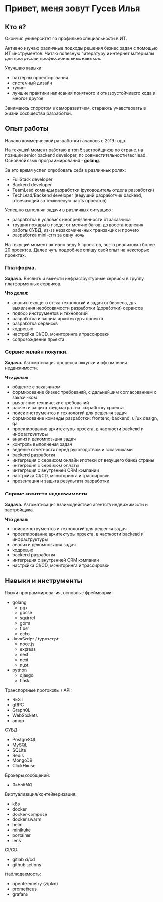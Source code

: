 # Привет, меня зовут Гусев Илья

## Кто я?
Окончил университет по профильно специальности в ИТ.

Активно изучаю различные подходы решения бизнес задач с помощью ИТ инструментов. Читаю полезную литературу и интернет материалы для прогрессии профессиональных навыков.

Улучшаю навыки:
- паттерны проектирования
- системный дизайн
- тулинг
- лучшие практики написания понятного и отказоустойчивого кода и многое другое

Занимаюсь споротом и саморазвитием, стараюсь учавствовать в жизни сообщества разработки.

## Опыт работы
Начало коммерческой разработки началось с 2019 года.

На текуший момент работаю в топ 5 застройщиков по стране, на позиции senior backend developer, по совместительности techlead. Основной язык программирования - **golang**.

За это время успел опробовать себя в различных ролях:
- FullStack developer
- Backend developer
- TeamLead команды разработки (руководитель отдела разработки)
- TechLead/Backend developer (ведущий разработчик backend, отвечающий за техничекую часть проектов)

Успешно выполнял задачи в различных ситуациях:
- разработка в условиях неопределенности от заказчика
- трушил пожары в проде: от мелких багов, до восстановления работы СУБД, из-за незакомиченных транзакцих и прочего
- разработка mini-crm за одну ночь

На текущий момент активно веду 5 проектов, всего реализовал более 20 проектов.
Далее чуть подробнее опишу свой опыт на некоторых проектах.

### Платформа.
**Задача.** Выявить и вынести инфраструктурные сервисы в группу платформенных сервисов.

**Что делал:**
- анализ текущего стека технологий и задач от бизнеса, для выявления необходимости разработки (доработки) сервисов
- подбор инструментов и технологий
- разработка и защита архитектуры проекта
- разработка сервисов
- кодревью
- настройка CI/CD, мониторинга и трассировки
- сопровождение проекта

### Сервис онлайн покупки.
**Задача.** Автоматизация процесса покупки и оформления недвижимости.

**Что делал:**
- общение с заказчиком
- формирование бизнес требований, с дальнейшим согласованием с заказчиком
- выявление технических требований
- расчет и защита трудозатрат на разработку проекта
- поиск инструментов и технологий для решения задач
- формирование команды разработки: frontend, backend, ui/ux design, qa
- проектирование архитектуры проекта, в частности backend и инфраструктуры
- анализ и декомпозиция задач
- контроль выполнения задач
- ведение отчетности перед руководством и заказчиками
- backend разработка
- интеграция с сервисом онлайн ипотеки от ведущего банка страны
- интеграция с сервисом оплаты
- интеграция с внутренней CRM компании
- настройка CI/CD, мониторинга и трассировки
- презентация и защита результата разработки

### Сервис агентств недвижимости.
**Задача.** Автоматизация взаимодействия агентств недвижимости и застройщика.

**Что делал:**
- поиск инструментов и технологий для решения задач
- проектирование архитектуры проекта, в частности backend и инфраструктуры
- анализ и декомпозиция задач
- кодревью
- backend разработка
- интеграция с внутренней CRM компании
- настройка CI/CD, мониторинга и трассировки

## Навыки и инструменты
Языки программирования, основные фреймворки:
- golang:
	- pgx
	- goose
	- squirrel
	- gorm
	- fiber
	- echo
- JavaScript / typescript:
	- node.js
	- express
	- nest
	- next
	- nuxt
- python:
	- django
	- flask

Транспортные протоколы / API:
- REST
- gRPC
- GraphQL
- WebSockets
- amqp

СУБД:
- PostgreSQL
- MySQL
- SQLite
- Redis
- MongoDB
- ClickHouse

Брокеры сообщений:
- RabbitMQ

Виртуализация/контейнеризация:
- k8s
- docker
- docker-compose
- docker swarm
- helm
- minikube
- portainer
- lens

CI/CD:
- gitlab ci/cd
- github actions

Наблюдаемость:
- opentelemetry (zipkin)
- prometheus
- grafana

